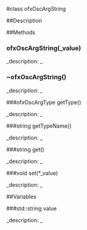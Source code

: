 #class ofxOscArgString


##Description





##Methods



### ofxOscArgString(_value)

<!--

_syntax: ofxOscArgString(_value)_

_name: ofxOscArgString_

_returns: _

_returns_description: _

_parameters: string _value_

_access: public_

_version_started: 007_

_version_deprecated: _

_summary: _

_constant: False_

_static: no_

_visible: True_

_advanced: False_



-->

_description: _







### ~ofxOscArgString()

<!--

_syntax: ~ofxOscArgString()_

_name: ~ofxOscArgString_

_returns: _

_returns_description: _

_parameters: _

_access: public_

_version_started: 007_

_version_deprecated: _

_summary: _

_constant: False_

_static: no_

_visible: True_

_advanced: False_



-->

_description: _







###ofxOscArgType getType()

<!--

_syntax: getType()_

_name: getType_

_returns: ofxOscArgType_

_returns_description: _

_parameters: _

_access: public_

_version_started: 007_

_version_deprecated: _

_summary: _

_constant: False_

_static: no_

_visible: True_

_advanced: False_



-->

_description: _







###string getTypeName()

<!--

_syntax: getTypeName()_

_name: getTypeName_

_returns: string_

_returns_description: _

_parameters: _

_access: public_

_version_started: 007_

_version_deprecated: _

_summary: _

_constant: False_

_static: no_

_visible: True_

_advanced: False_



-->

_description: _







###string get()

<!--

_syntax: get()_

_name: get_

_returns: string_

_returns_description: _

_parameters: _

_access: public_

_version_started: 007_

_version_deprecated: _

_summary: _

_constant: False_

_static: no_

_visible: True_

_advanced: False_



-->

_description: _







###void set(*_value)

<!--

_syntax: set(*_value)_

_name: set_

_returns: void_

_returns_description: _

_parameters: const char *_value_

_access: public_

_version_started: 007_

_version_deprecated: _

_summary: _

_constant: False_

_static: no_

_visible: True_

_advanced: False_



-->

_description: _







##Variables



###std::string value

<!--

_name: value_

_type: std::string_

_access: private_

_version_started: 007_

_version_deprecated: _

_summary: _

_visible: True_

_constant: True_

_advanced: False_



-->

_description: _







